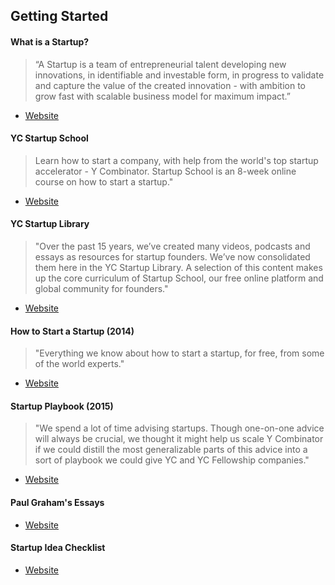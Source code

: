## Getting Started

#### What is a Startup?

> “A Startup is a team of entrepreneurial talent developing new innovations, in identifiable and investable form, in progress to validate and capture the value of the created innovation - with ambition to grow fast with scalable business model for maximum impact.”

- [Website](https://www.startupcommons.org/what-is-a-startup.html)

#### YC Startup School

> Learn how to start a company, with help from the world's top startup accelerator - Y Combinator. Startup School is an 8-week online course on how to start a startup."

- [Website](https://www.startupschool.org/)

#### YC Startup Library

> "Over the past 15 years, we’ve created many videos, podcasts and essays as resources for startup founders. We’ve now consolidated them here in the YC Startup Library. A selection of this content makes up the core curriculum of Startup School, our free online platform and global community for founders."

- [Website](https://www.ycombinator.com/library)

#### How to Start a Startup (2014)

> "Everything we know about how to start a startup, for free, from some of the world experts."

- [Website](https://startupclass.samaltman.com/)

#### Startup Playbook (2015)

> "We spend a lot of time advising startups. Though one-on-one advice will always be crucial, we thought it might help us scale Y Combinator if we could distill the most generalizable parts of this advice into a sort of playbook we could give YC and YC Fellowship companies."

- [Website](https://playbook.samaltman.com/)

#### Paul Graham's Essays

- [Website](http://www.paulgraham.com/articles.html)

#### Startup Idea Checklist

- [Website](https://www.defmacro.org/2019/03/26/startup-checklist.html)